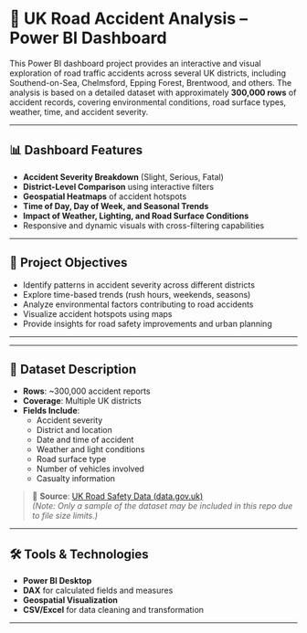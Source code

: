 # 🚗 UK Road Accident Analysis – Power BI Dashboard

This Power BI dashboard project provides an interactive and visual exploration of road traffic accidents across several UK districts, including Southend-on-Sea, Chelmsford, Epping Forest, Brentwood, and others. The analysis is based on a detailed dataset with approximately **300,000 rows** of accident records, covering environmental conditions, road surface types, weather, time, and accident severity.

---

## 📊 Dashboard Features

- **Accident Severity Breakdown** (Slight, Serious, Fatal)
- **District-Level Comparison** using interactive filters
- **Geospatial Heatmaps** of accident hotspots
- **Time of Day, Day of Week, and Seasonal Trends**
- **Impact of Weather, Lighting, and Road Surface Conditions**
- Responsive and dynamic visuals with cross-filtering capabilities

---

## 🧠 Project Objectives

- Identify patterns in accident severity across different districts
- Explore time-based trends (rush hours, weekends, seasons)
- Analyze environmental factors contributing to road accidents
- Visualize accident hotspots using maps
- Provide insights for road safety improvements and urban planning

---
---

## 📂 Dataset Description

- **Rows**: ~300,000 accident reports  
- **Coverage**: Multiple UK districts  
- **Fields Include**:
  - Accident severity
  - District and location
  - Date and time of accident
  - Weather and light conditions
  - Road surface type
  - Number of vehicles involved
  - Casualty information

> 📌 **Source**: [UK Road Safety Data (data.gov.uk)](https://data.gov.uk/dataset/road-safety-data)  
> *(Note: Only a sample of the dataset may be included in this repo due to file size limits.)*

---

## 🛠 Tools & Technologies

- **Power BI Desktop**
- **DAX** for calculated fields and measures
- **Geospatial Visualization**
- **CSV/Excel** for data cleaning and transformation

---

